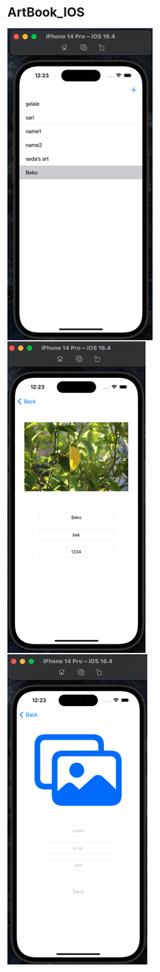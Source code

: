 # ArtBook_IOS

![](https://github.com/BekirGeris/depo/blob/main/artbook1.png)
![](https://github.com/BekirGeris/depo/blob/main/artbook2.png)
![](https://github.com/BekirGeris/depo/blob/main/artbook3.png)
